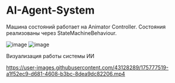 # AI-Agent-System
Машина состояний работает на Animator Controller. Состояния реализованы через StateMachineBehaviour.


![image](https://user-images.githubusercontent.com/43128289/175777410-2098006b-2584-48e7-a63e-c4da3cd8b7ae.png)
![image](https://user-images.githubusercontent.com/43128289/175777660-5a985e47-8a5e-46a4-96ca-5c8867b59d7a.png)


Визуализация работы системы ИИ


https://user-images.githubusercontent.com/43128289/175777519-a1f52ec9-d681-4608-b3bc-8dea9dc82206.mp4
